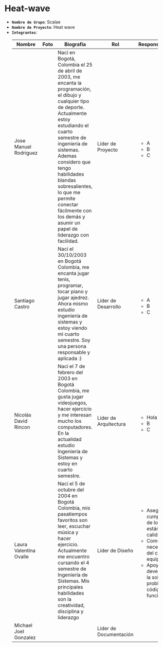 # Heat-wave

- **`Nombre de Grupo`**: Scalae
- **`Nombre de Proyecto`**: Heat wave
- **`Integrantes`**:
    <!-- Nombre, foto, biografía(Un párrafo), rol, responsabilidades -->
    | Nombre | Foto | Biografía | Rol | Responsabilidades |
    |---|---|---|---|---|
    | Jose Manuel Rodriguez | | Nací en Bogotá, Colombia el 25 de abril de 2003, me encanta la programación, el dibujo y cualquier tipo de deporte. Actualmente estoy estudiando el cuarto semestre de ingeniería de sistemas. Ademas considero que tengo habilidades blandas sobresalientes, lo que me permite conectar fácilmente con los demás y asumir un papel de liderazgo con facilidad. | Líder de Proyecto | <ul><li>A</li><li>B</li><li>C</li></ul> |
    | Santiago Castro | | Nací el 30/10/2003 en Bogotá Colombia, me encanta jugar tenis, programar, tocar piano y jugar ajedrez. Ahora mismo estudio ingeniería de sistemas y estoy viendo mi cuarto semestre. Soy una persona responsable y aplicada :) | Líder de Desarrollo | <ul><li>A</li><li>B</li><li>C</li></ul> |
    | Nicolás David Rincon | | Nací el 7 de febrero del 2003 en Bogotá Colombia, me gusta jugar videojuegos, hacer ejercicio y me interesan mucho los computadores. En la actualidad estudio Ingeniería de Sistemas y estoy en cuarto semestre. | Líder de Arquitectura | <ul><li>Hola</li><li>B</li><li>C</li></ul> |
    | Laura Valentina Ovalle | | Nací el 5 de octubre del 2004 en Bogotá Colombia, mis pasatiempos favoritos son leer, escuchar música y hacer ejercicio. Actualmente me encuentro cursando el 4 semestre de Ingeniería de Sistemas. Mis principales habilidades son la creatividad, disciplina y liderazgo| Líder de Diseño | <ul><li>Asegurar el cumplimiento de los estándares de calidad</li><li>Comunicar las necesidades del cliente a su equipo</li><li>Apoyar a otros developers en la solución de problemas de código y funcionalidad</li></ul> |
    | Michael Joel Gonzalez | | | Líder de Documentación | |
